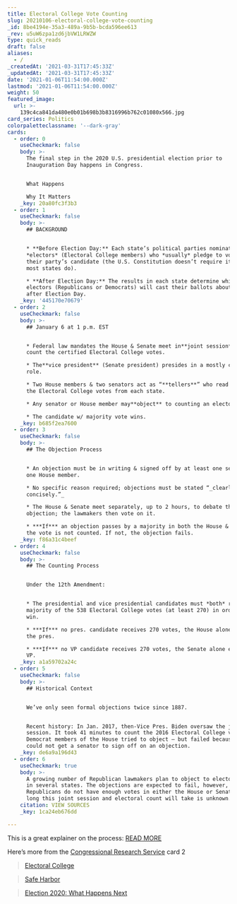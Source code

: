 ```yaml
---
title: Electoral College Vote Counting
slug: 20210106-electoral-college-vote-counting
_id: 8be4194e-35a3-489a-9b5b-bcda596ee613
_rev: u5uW6zpa1zd6jbVW1LRWZW
type: quick_reads
draft: false
aliases:
  - /
_createdAt: '2021-03-31T17:45:33Z'
_updatedAt: '2021-03-31T17:45:33Z'
date: '2021-01-06T11:54:00.000Z'
lastmod: '2021-01-06T11:54:00.000Z'
weight: 50
featured_image:
  url: >-
    139c4ca841da480e0b01b698b3b8316996b762c01080x566.jpg
card_series: Politics
colorpaletteclassname: '--dark-gray'
cards:
  - order: 0
    useCheckmark: false
    body: >-
      The final step in the 2020 U.S. presidential election prior to
      Inauguration Day happens in Congress.


      What Happens  

      Why It Matters
    _key: 20a80fc3f3b3
  - order: 1
    useCheckmark: false
    body: >-
      ## BACKGROUND


      * **Before Election Day:** Each state’s political parties nominate
      *electors* (Electoral College members) who *usually* pledge to vote for
      their party’s candidate (the U.S. Constitution doesn’t require it, but
      most states do).

      * **After Election Day:** The results in each state determine which
      electors (Republicans or Democrats) will cast their ballots about 6 weeks
      after Election Day.
    _key: '445170e70679'
  - order: 2
    useCheckmark: false
    body: >-
      ## January 6 at 1 p.m. EST


      * Federal law mandates the House & Senate meet in**joint session** to
      count the certified Electoral College votes.

      * The**vice president** (Senate president) presides in a mostly ceremonial
      role.

      * Two House members & two senators act as “**tellers**” who read & count
      the Electoral College votes from each state.

      * Any senator or House member may**object** to counting an electoral vote.

      * The candidate w/ majority vote wins.
    _key: b685f2ea7600
  - order: 3
    useCheckmark: false
    body: >-
      ## The Objection Process


      * An objection must be in writing & signed off by at least one senator &
      one House member.

      * No specific reason required; objections must be stated “_clearly and
      concisely.”_

      * The House & Senate meet separately, up to 2 hours, to debate the
      objection; the lawmakers then vote on it.

      * ***If*** an objection passes by a majority in both the House & Senate,
      the vote is not counted. If not, the objection fails.
    _key: f86a31c4beef
  - order: 4
    useCheckmark: false
    body: >-
      ## The Counting Process


      Under the 12th Amendment:


      * The presidential and vice presidential candidates must *both* receive a
      majority of the 538 Electoral College votes (at least 270) in order to
      win.

      * ***If*** no pres. candidate receives 270 votes, the House alone elects
      the pres.

      * ***If*** no VP candidate receives 270 votes, the Senate alone elects the
      VP.
    _key: a1a59702a24c
  - order: 5
    useCheckmark: false
    body: >-
      ## Historical Context


      We’ve only seen formal objections twice since 1887.


      Recent history: In Jan. 2017, then-Vice Pres. Biden oversaw the joint
      session. It took 41 minutes to count the 2016 Electoral College votes.
      Democrat members of the House tried to object – but failed because they
      could not get a senator to sign off on an objection.
    _key: de6a9a196d43
  - order: 6
    useCheckmark: true
    body: >-
      A growing number of Republican lawmakers plan to object to electoral votes
      in several states. The objections are expected to fail, however, since
      Republicans do not have enough votes in either the House or Senate. How
      long this joint session and electoral count will take is unknown.
    citation: VIEW SOURCES
    _key: 1ca24eb676dd

---
```

This is a great explainer on the process: [READ MORE](https://apnews.com/article/congress-count-electoral-college-votes-6f5b3099f98eaf4ba604abfa2ca5f78a)

Here’s more from the [Congressional Research Service](https://crsreports.congress.gov/product/pdf/IF/IF11641) card 2

> [Electoral College](https://smarthernews.com/electoral-college/)





> [Safe Harbor](https://smarthernews.com/election-2020-safe-harbor/)





> [Election 2020: What Happens Next](https://smarthernews.com/election-2020-what-happens-next/)